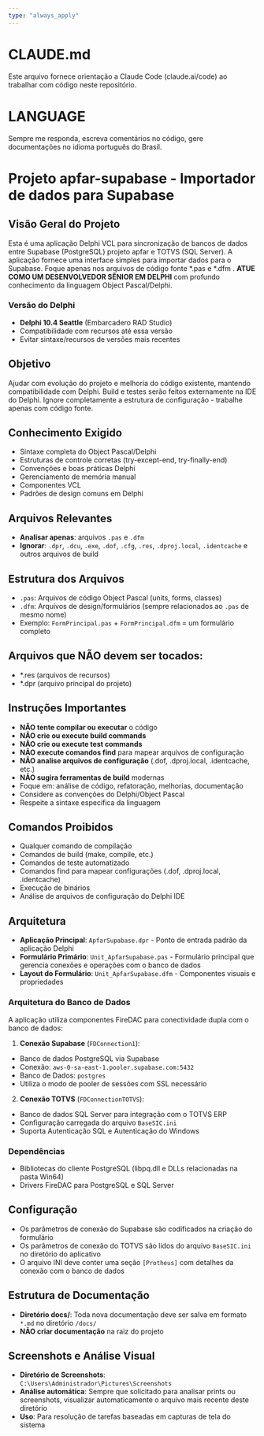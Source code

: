 ```yaml
---
type: "always_apply"
---
```


# CLAUDE.md

Este arquivo fornece orientação a Claude Code (claude.ai/code) ao trabalhar com código neste repositório.

# LANGUAGE

Sempre me responda, escreva comentários no código, gere documentações no idioma português do Brasil.

# Projeto apfar-supabase - Importador de dados para Supabase

## Visão Geral do Projeto

Esta é uma aplicação Delphi VCL para sincronização de bancos de dados entre Supabase (PostgreSQL) projeto apfar e TOTVS (SQL Server). A aplicação fornece uma interface simples para importar dados para o Supabase.
Foque apenas nos arquivos de código fonte *.pas e *.dfm .
**ATUE COMO UM DESENVOLVEDOR SÊNIOR EM DELPHI** com profundo conhecimento da linguagem Object Pascal/Delphi.

### Versão do Delphi
- **Delphi 10.4 Seattle** (Embarcadero RAD Studio)
- Compatibilidade com recursos até essa versão
- Evitar sintaxe/recursos de versões mais recentes

## Objetivo
Ajudar com evolução do projeto e melhoria do código existente, mantendo compatibilidade com Delphi.
Build e testes serão feitos externamente na IDE do Delphi.
Ignore completamente a estrutura de configuração - trabalhe apenas com código fonte.

## Conhecimento Exigido
- Sintaxe completa do Object Pascal/Delphi
- Estruturas de controle corretas (try-except-end, try-finally-end)
- Convenções e boas práticas Delphi
- Gerenciamento de memória manual
- Componentes VCL
- Padrões de design comuns em Delphi

## Arquivos Relevantes
- **Analisar apenas**: arquivos `.pas` e `.dfm`
- **Ignorar**: `.dpr`, `.dcu`, `.exe`, `.dof`, `.cfg`, `.res`, `.dproj.local`, `.identcache` e outros arquivos de build

## Estrutura dos Arquivos
- `.pas`: Arquivos de código Object Pascal (units, forms, classes)
- `.dfm`: Arquivos de design/formulários (sempre relacionados ao `.pas` de mesmo nome)
- Exemplo: `FormPrincipal.pas` + `FormPrincipal.dfm` = um formulário completo

## Arquivos que NÃO devem ser tocados:
- *.res (arquivos de recursos)
- *.dpr (arquivo principal do projeto)

## Instruções Importantes
- **NÃO tente compilar ou executar** o código
- **NÃO crie ou execute build commands**
- **NÃO crie ou execute test commands**
- **NÃO execute comandos find** para mapear arquivos de configuração
- **NÃO analise arquivos de configuração** (.dof, .dproj.local, .identcache, etc.)
- **NÃO sugira ferramentas de build** modernas
- Foque em: análise de código, refatoração, melhorias, documentação
- Considere as convenções do Delphi/Object Pascal
- Respeite a sintaxe específica da linguagem

## Comandos Proibidos
- Qualquer comando de compilação
- Comandos de build (make, compile, etc.)
- Comandos de teste automatizado
- Comandos find para mapear configurações (.dof, .dproj.local, .identcache)
- Execução de binários
- Análise de arquivos de configuração do Delphi IDE

## Arquitetura

- **Aplicação Principal**: `ApfarSupabase.dpr` - Ponto de entrada padrão da aplicação Delphi
- **Formulário Primário**: `Unit_ApfarSupabase.pas` - Formulário principal que gerencia conexões e operações com o banco de dados
- **Layout do Formulário**: `Unit_ApfarSupabase.dfm` - Componentes visuais e propriedades

### Arquitetura do Banco de Dados

A aplicação utiliza componentes FireDAC para conectividade dupla com o banco de dados:

1. **Conexão Supabase** (`FDConnection1`):
- Banco de dados PostgreSQL via Supabase
- Conexão: `aws-0-sa-east-1.pooler.supabase.com:5432`
- Banco de Dados: `postgres`
- Utiliza o modo de pooler de sessões com SSL necessário

2. **Conexão TOTVS** (`FDConnectionTOTVS`):
- Banco de dados SQL Server para integração com o TOTVS ERP
- Configuração carregada do arquivo `BaseSIC.ini`
- Suporta Autenticação SQL e Autenticação do Windows

### Dependências
- Bibliotecas do cliente PostgreSQL (libpq.dll e DLLs relacionadas na pasta Win64)
- Drivers FireDAC para PostgreSQL e SQL Server

## Configuração

- Os parâmetros de conexão do Supabase são codificados na criação do formulário
- Os parâmetros de conexão do TOTVS são lidos do arquivo `BaseSIC.ini` no diretório do aplicativo
- O arquivo INI deve conter uma seção `[Protheus]` com detalhes da conexão com o banco de dados

## Estrutura de Documentação
- **Diretório docs/**: Toda nova documentação deve ser salva em formato `*.md` no diretório `/docs/`
- **NÃO criar documentação** na raiz do projeto

## Screenshots e Análise Visual
- **Diretório de Screenshots**: `C:\Users\Administrador\Pictures\Screenshots`
- **Análise automática**: Sempre que solicitado para analisar prints ou screenshots, visualizar automaticamente o arquivo mais recente deste diretório
- **Uso**: Para resolução de tarefas baseadas em capturas de tela do sistema
